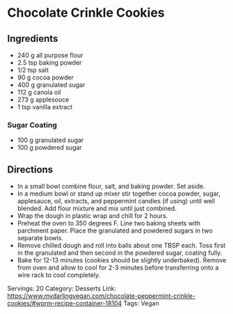 # Chocolate Crinkle Cookies
## Ingredients
- 240 g all purpose flour
- 2.5 tsp baking powder
- 1/2 tsp salt
- 90 g cocoa powder
- 400 g granulated sugar
- 112 g canola oil
- 273 g applesouce
- 1 tsp vanilla extract
### Sugar Coating
- 100 g granulated sugar
- 100 g powdered sugar
## Directions
- In a small bowl combine flour, salt, and baking powder. Set aside.
- In a medium bowl or stand up mixer stir together cocoa powder, sugar, applesauce, oil, extracts, and peppermint candies (if using) until well blended. Add flour mixture and mix until just combined.
- Wrap the dough in plastic wrap and chill for 2 hours.
- Preheat the oven to 350 degrees F. Line two baking sheets with parchment paper. Place the granulated and powdered sugars in two separate bowls.
- Remove chilled dough and roll into balls about one TBSP each. Toss first in the granulated and then second in the powdered sugar, coating fully.
- Bake for 12-13 minutes (cookies should be slightly underbaked). Remove from oven and allow to cool for 2-3 minutes before transferring onto a wire rack to cool completely.

Servings: 20
Category: Desserts
Link: https://www.mydarlingvegan.com/chocolate-peppermint-crinkle-cookies/#wprm-recipe-container-18104
Tags: Vegan
